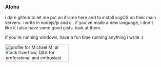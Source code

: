 ### Aloha

i dare github to let me put an iframe here and to install xogOS on their main
servers. i write in nodejs/js and c . if you've made a new language, i
don't like it i also have some good gists. look at them.

if you're running windows, have a fun time running anything i write :)

<a href="https://stackoverflow.com/users/13376511/michael-m"><img src="https://stackoverflow.com/users/flair/13376511.png" width="208" height="58" alt="profile for Michael M. at Stack Overflow, Q&amp;A for professional and enthusiast programmers" title="profile for Michael M. at Stack Overflow, Q&amp;A for professional and enthusiast programmers"></a>
